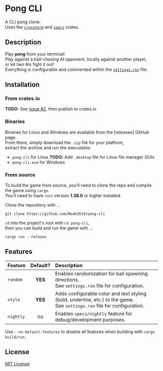 # Pong CLI
A CLI pong clone.  
Uses the [`crossterm`][crossterm] and [`specs`][specs] crates.

## Description
Play __pong__ from your terminal!  
Play against a ball-chasing AI opponent,  locally against another player,  
or let _two_ AIs fight it out!  
Everything is configurable and commented within the [`settings.ron`][settings.ron] file.

## Installation
### From crates.io
__TODO:__ See [issue #2][issue-settings], then publish to crates.io

### Binaries
Binaries for Linux and Windows are available from the [releases] GitHub page.  
From there, simply download the `.zip` file for your platform,  
extract the archive and run the executable:  
- `pong-cli` for Linux
  __TODO:__ Add `.desktop` file for Linux file manager GUIs
- `pong-cli.exe` for Windows

### From source
To build the game from source, you'll need to clone the repo and compile the game using `cargo`.  
You'll need to have `rust` version __1.38.0__ or higher installed.  

Clone the repository with ...
```
git clone https://github.com/Noah2610/pong-cli
```
`cd` into the project's root with `cd pong-cli`,  
then you can build and run the game with ...
```
cargo run --release
```

## Features
| Feature   | Default? | Description |
| :-------- | :------: | :---------- |
| `random`  | __YES__  | Enables randomization for ball spawning directions.<br />See `settings.ron` file for configuration. |
| `style`   | __YES__  | Adds configurable color and text styling (bold, underline, etc.) to the game.<br />See `settings.ron` file for configuration. |
| `nightly` | no       | Enables `specs/nightly` feature for debug/development purposes. |

Use `--no-default-features` to disable all features when building with `cargo build/run`.

## License
[MIT License][mit]

[mit]:            https://github.com/Noah2610/pong-cli/blob/master/LICENSE
[crossterm]:      https://github.com/crossterm-rs/crossterm
[specs]:          https://github.com/amethyst/specs
[settings.ron]:   https://github.com/Noah2610/pong-cli/blob/master/settings.ron
[issue-settings]: https://github.com/Noah2610/pong-cli/issues/2
